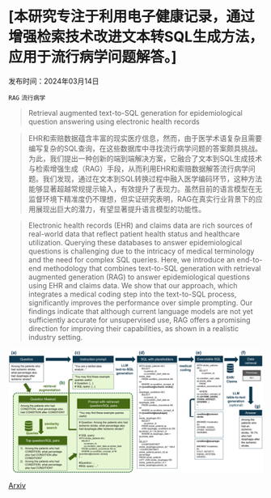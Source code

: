 # [本研究专注于利用电子健康记录，通过增强检索技术改进文本转SQL生成方法，应用于流行病学问题解答。]

发布时间：2024年03月14日

`RAG` `流行病学`

> Retrieval augmented text-to-SQL generation for epidemiological question answering using electronic health records

> EHR和索赔数据蕴含丰富的现实医疗信息，然而，由于医学术语复杂且需要编写复杂的SQL查询，在这些数据库中寻找流行病学问题的答案颇具挑战。为此，我们提出一种创新的端到端解决方案，它融合了文本到SQL生成技术与检索增强生成（RAG）手段，从而利用EHR和索赔数据解答流行病学问题。我们发现，通过在文本到SQL转换过程中融入医学编码环节，这种方法能够显著超越常规提示输入，有效提升了表现力。虽然目前的语言模型在无监督环境下精准度仍不理想，但实证研究表明，RAG在真实行业背景下的应用展现出巨大的潜力，有望显著提升语言模型的功能性。

> Electronic health records (EHR) and claims data are rich sources of real-world data that reflect patient health status and healthcare utilization. Querying these databases to answer epidemiological questions is challenging due to the intricacy of medical terminology and the need for complex SQL queries. Here, we introduce an end-to-end methodology that combines text-to-SQL generation with retrieval augmented generation (RAG) to answer epidemiological questions using EHR and claims data. We show that our approach, which integrates a medical coding step into the text-to-SQL process, significantly improves the performance over simple prompting. Our findings indicate that although current language models are not yet sufficiently accurate for unsupervised use, RAG offers a promising direction for improving their capabilities, as shown in a realistic industry setting.

![本研究专注于利用电子健康记录，通过增强检索技术改进文本转SQL生成方法，应用于流行病学问题解答。](../../../paper_images/2403.09226/workflow.png)

[Arxiv](https://arxiv.org/abs/2403.09226)